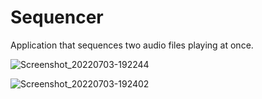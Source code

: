 # Sequencer

Application that sequences two audio files playing at once. 

![Screenshot_20220703-192244](https://user-images.githubusercontent.com/46701145/177052684-c283c36b-d513-4eb3-83c7-e5793d64440e.png)

![Screenshot_20220703-192402](https://user-images.githubusercontent.com/46701145/177052695-57c0788a-5e5f-427b-a4b9-5e60937544ad.png)
